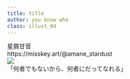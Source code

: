 ```yaml
---
title: title
author: you know who
class: illust_04
---
```




<div class="page-header">
<div class="illust-author">星屑甘音</div>
<div class="social">https://misskey.art/@amane_stardust</div>
</div>
<div class="illust-image">
<img src="image/illust-amane.png" />
</div>
<div class='illust-message'>「何者でもないから、何者にだってなれる」</div>




